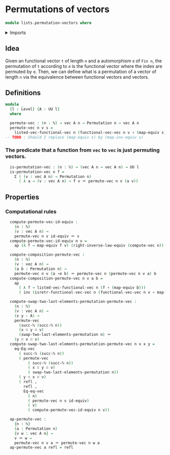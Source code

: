 # Permutations of vectors

```agda
module lists.permutation-vectors where
```

<details><summary>Imports</summary>

```agda
open import elementary-number-theory.natural-numbers

open import foundation.dependent-pair-types
open import foundation.equivalences
open import foundation.functions
open import foundation.identity-types
open import foundation.universe-levels

open import linear-algebra.vectors

open import univalent-combinatorics.permutations-standard-finite-types
open import univalent-combinatorics.standard-finite-types
```

</details>

## Idea

Given an functional vector `t` of length `n` and a automorphism `σ` of `Fin n`,
the permutation of `t` according to `σ` is the functional vector where the index
are permuted by `σ`. Then, we can define what is a permutation of a vector of
length `n` via the equivalence between functional vectors and vectors.

## Definitions

```agda
module _
  {l : Level} {A : UU l}
  where

  permute-vec : (n : ℕ) → vec A n → Permutation n → vec A n
  permute-vec n v s =
    listed-vec-functional-vec n (functional-vec-vec n v ∘ (map-equiv s))
-- TODO : Should I replace (map-equiv s) by (map-inv-equiv s)
```

### The predicate that a function from `vec` to `vec` is just permuting vectors.

```agda
  is-permutation-vec : (n : ℕ) → (vec A n → vec A n) → UU l
  is-permutation-vec n f =
    Σ ( (v : vec A n) → Permutation n)
      ( λ a → (v : vec A n) → f v ＝ permute-vec n v (a v))
```

## Properties

### Computational rules

```agda
  compute-permute-vec-id-equiv :
    (n : ℕ)
    (v : vec A n) →
    permute-vec n v id-equiv ＝ v
  compute-permute-vec-id-equiv n v =
    ap (λ f → map-equiv f v) (right-inverse-law-equiv (compute-vec n))

  compute-composition-permute-vec :
    (n : ℕ)
    (v : vec A n) →
    (a b : Permutation n) →
    permute-vec n v (a ∘e b) ＝ permute-vec n (permute-vec n v a) b
  compute-composition-permute-vec n v a b =
    ap
      ( λ f → listed-vec-functional-vec n (f ∘ (map-equiv b)))
      ( inv (isretr-functional-vec-vec n (functional-vec-vec n v ∘ map-equiv a)))

  compute-swap-two-last-elements-permutation-permute-vec :
    (n : ℕ)
    (v : vec A n) →
    (x y : A) →
    permute-vec
      (succ-ℕ (succ-ℕ n))
      (x ∷ y ∷ v)
      (swap-two-last-elements-permutation n) ＝
    (y ∷ x ∷ v)
  compute-swap-two-last-elements-permutation-permute-vec n v x y =
    eq-Eq-vec
      ( succ-ℕ (succ-ℕ n))
      ( permute-vec
          ( succ-ℕ (succ-ℕ n))
          ( x ∷ y ∷ v)
          ( swap-two-last-elements-permutation n))
      ( y ∷ x ∷ v)
      ( refl ,
        refl ,
        Eq-eq-vec
          ( n)
          ( permute-vec n v id-equiv)
          ( v)
          ( compute-permute-vec-id-equiv n v))

  ap-permute-vec :
    {n : ℕ}
    (a : Permutation n)
    {v w : vec A n} →
    v ＝ w →
    permute-vec n v a ＝ permute-vec n w a
  ap-permute-vec a refl = refl
```
